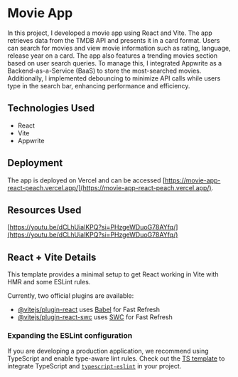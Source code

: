 # Movie App

In this project, I developed a movie app using React and Vite. The app retrieves data from the TMDB API and presents it in a card format. Users can search for movies and view movie information such as rating, language, release year on a card. The app also features a trending movies section based on user search queries. To manage this, I integrated Appwrite as a Backend-as-a-Service (BaaS) to store the most-searched movies. Additionally, I implemented debouncing to minimize API calls while users type in the search bar, enhancing performance and efficiency.

## Technologies Used
- React
- Vite
- Appwrite

## Deployment
The app is deployed on Vercel and can be accessed [https://movie-app-react-peach.vercel.app/](https://movie-app-react-peach.vercel.app/).

## Resources Used
[https://youtu.be/dCLhUialKPQ?si=PHzgeWDuoG78AYfq/](https://youtu.be/dCLhUialKPQ?si=PHzgeWDuoG78AYfq/)


## React + Vite Details

This template provides a minimal setup to get React working in Vite with HMR and some ESLint rules.

Currently, two official plugins are available:

- [@vitejs/plugin-react](https://github.com/vitejs/vite-plugin-react/blob/main/packages/plugin-react/README.md) uses [Babel](https://babeljs.io/) for Fast Refresh
- [@vitejs/plugin-react-swc](https://github.com/vitejs/vite-plugin-react-swc) uses [SWC](https://swc.rs/) for Fast Refresh

### Expanding the ESLint configuration

If you are developing a production application, we recommend using TypeScript and enable type-aware lint rules. Check out the [TS template](https://github.com/vitejs/vite/tree/main/packages/create-vite/template-react-ts) to integrate TypeScript and [`typescript-eslint`](https://typescript-eslint.io) in your project.
